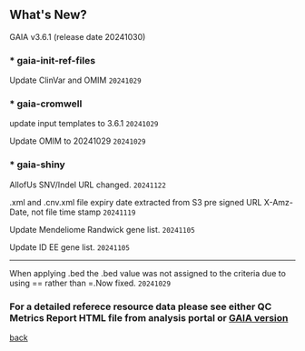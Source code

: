 ## What's New?

GAIA v3.6.1 (release date 20241030)

### * gaia-init-ref-files

Update ClinVar and OMIM  `20241029`

### * gaia-cromwell

update input templates to 3.6.1  `20241029`

Update OMIM to 20241029  `20241029`

### * gaia-shiny

AllofUs SNV/Indel URL changed.  `20241122`

.xml and .cnv.xml file expiry date extracted from S3 pre signed URL X-Amz-Date, not file time stamp  `20241119`

Update Mendeliome Randwick gene list.  `20241105`

Update ID EE gene list.  `20241105`

----------------------------------------------------------------------------------------------------------------------------------------

When applying .bed the .bed value was not assigned to the criteria due to using == rather than =.Now fixed.  `20241029`

### For a detailed referece resource data please see either QC Metrics Report HTML file from analysis portal or [GAIA version](./another-page_3.6.1_GAIA_version.html)

[back](./)
